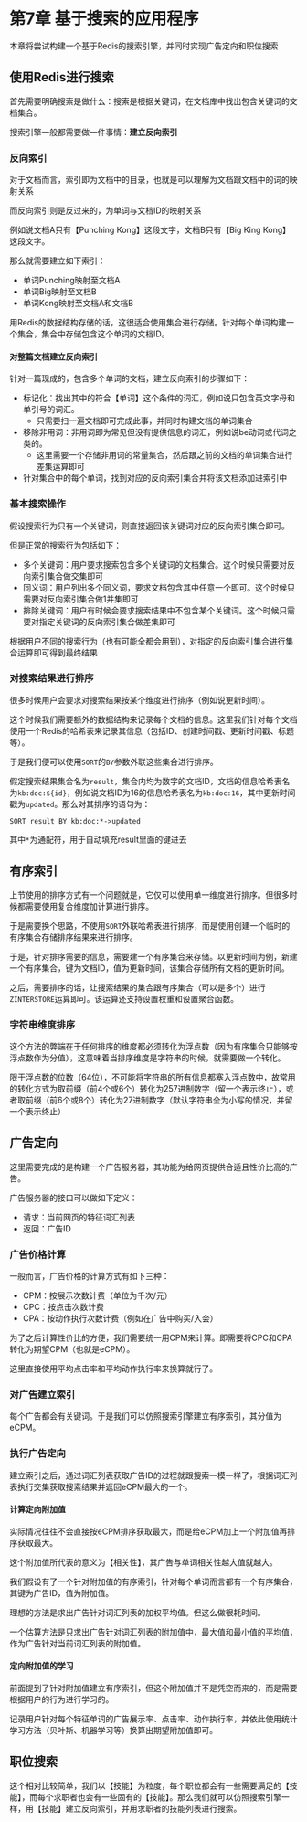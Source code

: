 # 第7章 基于搜索的应用程序

本章将尝试构建一个基于Redis的搜索引擎，并同时实现广告定向和职位搜索

## 使用Redis进行搜索

首先需要明确搜索是做什么：搜索是根据关键词，在文档库中找出包含关键词的文档集合。

搜索引擎一般都需要做一件事情：**建立反向索引**

### 反向索引

对于文档而言，索引即为文档中的目录，也就是可以理解为文档跟文档中的词的映射关系

而反向索引则是反过来的，为单词与文档ID的映射关系

例如说文档A只有【Punching Kong】这段文字，文档B只有【Big King Kong】这段文字。

那么就需要建立如下索引：

+ 单词Punching映射至文档A
+ 单词Big映射至文档B
+ 单词Kong映射至文档A和文档B

用Redis的数据结构存储的话，这很适合使用集合进行存储。针对每个单词构建一个集合，集合中存储包含这个单词的文档ID。

#### 对整篇文档建立反向索引

针对一篇现成的，包含多个单词的文档，建立反向索引的步骤如下：

+ 标记化：找出其中的符合【单词】这个条件的词汇，例如说只包含英文字母和单引号的词汇。
  + 只需要扫一遍文档即可完成此事，并同时构建文档的单词集合
+ 移除非用词：非用词即为常见但没有提供信息的词汇，例如说be动词或代词之类的。
  + 这里需要一个存储非用词的常量集合，然后跟之前的文档的单词集合进行差集运算即可
+ 针对集合中的每个单词，找到对应的反向索引集合并将该文档添加进索引中

### 基本搜索操作

假设搜索行为只有一个关键词，则直接返回该关键词对应的反向索引集合即可。

但是正常的搜索行为包括如下：

+ 多个关键词：用户要求搜索包含多个关键词的文档集合。这个时候只需要对反向索引集合做交集即可
+ 同义词：用户列出多个同义词，要求文档包含其中任意一个即可。这个时候只需要对反向索引集合做1并集即可
+ 排除关键词：用户有时候会要求搜索结果中不包含某个关键词。这个时候只需要对指定关键词的反向索引集合做差集即可

根据用户不同的搜索行为（也有可能全都会用到），对指定的反向索引集合进行集合运算即可得到最终结果

### 对搜索结果进行排序

很多时候用户会要求对搜索结果按某个维度进行排序（例如说更新时间）。

这个时候我们需要额外的数据结构来记录每个文档的信息。这里我们针对每个文档使用一个Redis的哈希表来记录其信息（包括ID、创建时间戳、更新时间戳、标题等）。

于是我们便可以使用`SORT`的`BY`参数外联这些集合进行排序。

假定搜索结果集合名为`result`，集合内均为数字的文档ID，文档的信息哈希表名为`kb:doc:${id}`，例如说文档ID为16的信息哈希表名为`kb:doc:16`，其中更新时间戳为`updated`。那么对其排序的语句为：

```
SORT result BY kb:doc:*->updated
```

其中`*`为通配符，用于自动填充result里面的键进去

## 有序索引

上节使用的排序方式有一个问题就是，它仅可以使用单一维度进行排序。但很多时候都需要使用复合维度加计算进行排序。

于是需要换个思路，不使用`SORT`外联哈希表进行排序，而是使用创建一个临时的有序集合存储排序结果来进行排序。

于是，针对排序需要的信息，需要建一个有序集合来存储。以更新时间为例，新建一个有序集合，键为文档ID，值为更新时间，该集合存储所有文档的更新时间。

之后，需要排序的话，让搜索结果的集合跟有序集合（可以是多个）进行`ZINTERSTORE`运算即可。该运算还支持设置权重和设置聚合函数。

### 字符串维度排序

这个方法的弊端在于任何排序的维度都必须转化为浮点数（因为有序集合只能够按浮点数作为分值），这意味着当排序维度是字符串的时候，就需要做一个转化。

限于浮点数的位数（64位），不可能将字符串的所有信息都塞入浮点数中，故常用的转化方式为取前缀（前4个或6个）转化为257进制数字（留一个表示终止），或者取前缀（前6个或8个）转化为27进制数字（默认字符串全为小写的情况，并留一个表示终止）

## 广告定向

这里需要完成的是构建一个广告服务器，其功能为给网页提供合适且性价比高的广告。

广告服务器的接口可以做如下定义：

+ 请求：当前网页的特征词汇列表
+ 返回：广告ID

### 广告价格计算

一般而言，广告价格的计算方式有如下三种：

+ CPM：按展示次数计费（单位为千次/元）
+ CPC：按点击次数计费
+ CPA：按动作执行次数计费（例如在广告中购买/入会）

为了之后计算性价比的方便，我们需要统一用CPM来计算。即需要将CPC和CPA转化为期望CPM（也就是eCPM）。

这里直接使用平均点击率和平均动作执行率来换算就行了。

### 对广告建立索引

每个广告都会有关键词。于是我们可以仿照搜索引擎建立有序索引，其分值为eCPM。

### 执行广告定向

建立索引之后，通过词汇列表获取广告ID的过程就跟搜索一模一样了，根据词汇列表执行交集获取搜索结果并返回eCPM最大的一个。

#### 计算定向附加值

实际情况往往不会直接按eCPM排序获取最大，而是给eCPM加上一个附加值再排序获取最大。

这个附加值所代表的意义为【相关性】，其广告与单词相关性越大值就越大。

我们假设有了一个针对附加值的有序索引，针对每个单词而言都有一个有序集合，其键为广告ID，值为附加值。

理想的方法是求出广告针对词汇列表的加权平均值。但这么做很耗时间。

一个估算方法是只求出广告针对词汇列表的附加值中，最大值和最小值的平均值，作为广告针对当前词汇列表的附加值。

#### 定向附加值的学习

前面提到了针对附加值建立有序索引，但这个附加值并不是凭空而来的，而是需要根据用户的行为进行学习的。

记录用户针对每个特征单词的广告展示率、点击率、动作执行率，并依此使用统计学习方法（贝叶斯、机器学习等）换算出期望附加值即可。

## 职位搜索

这个相对比较简单，我们以【技能】为粒度，每个职位都会有一些需要满足的【技能】，而每个求职者也会有一些固有的【技能】。那么我们就可以仿照搜索引擎一样，用【技能】建立反向索引，并用求职者的技能列表进行搜索。